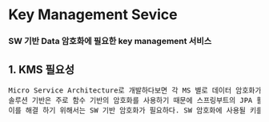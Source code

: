 # Key Management Sevice

### SW 기반 Data 암호화에 필요한 key management 서비스

## 1. KMS 필요성

<pre>
Micro Service Architecture로 개발하다보면 각 MS 별로 데이터 암호화가 필요하다. 높은 수준의 MSA를 위해서는 DB 분리도 필요한데, 현 한국에서는 디비 암호화를 솔루션 기반으로 많이 사용하고 있다.
솔루션 기반은 주로 함수 기반의 암호화를 사용하기 때문에 스프링부트의 JPA 활용도가 떨어진다.
이를 해결 하기 위해서는 SW 기반 암호화가 필요하다. SW 암호화에 사용될 키를 관리하기 위한 서비스이다.
</pre>

